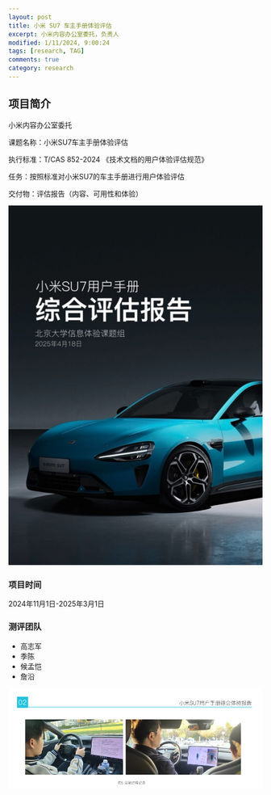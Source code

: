 ```yaml
---
layout: post
title: 小米 SU7 车主手册体验评估
excerpt: 小米内容办公室委托，负责人
modified: 1/11/2024, 9:00:24
tags: [research, TAG]
comments: true
category: research
---
```






## 项目简介

小米内容办公室委托

课题名称：小米SU7车主手册体验评估

执行标准：T/CAS 852-2024 《技术文档的用户体验评估规范》

任务：按照标准对小米SU7的车主手册进行用户体验评估

交付物：评估报告（内容、可用性和体验）

![report](/assets/blog-images/2024/report.jpg)


### 项目时间

2024年11月1日-2025年3月1日

### 测评团队

- 高志军
- 季陈
- 候孟恺
- 詹沿

![experiement](/assets/blog-images/2024/experiement.jpg)
